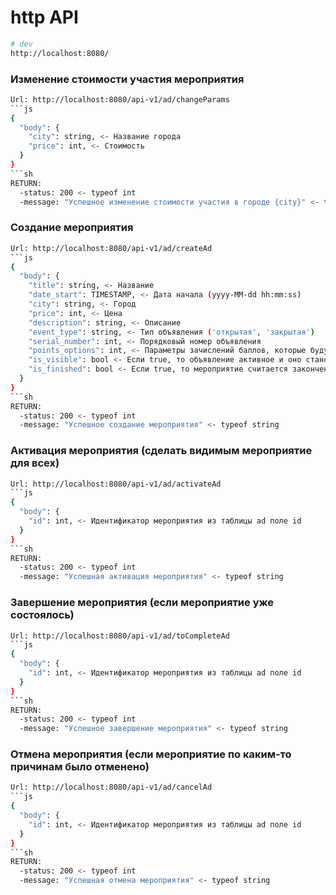 # http API

```sh
# dev
http://localhost:8080/
```

### Изменение стоимости участия мероприятия

```sh
Url: http://localhost:8080/api-v1/ad/changeParams
```js
{
  "body": {
    "city": string, <- Название города
    "price": int, <- Стоимость
  }
}
```sh
RETURN: 
  -status: 200 <- typeof int
  -message: "Успешное изменение стоимости участия в городе {city}" <- typeof string
```

### Создание мероприятия

```sh
Url: http://localhost:8080/api-v1/ad/createAd
```js
{
  "body": {
    "title": string, <- Название
    "date_start": TIMESTAMP, <- Дата начала (yyyy-MM-dd hh:mm:ss)
    "city": string, <- Город
    "price": int, <- Цена
    "description": string, <- Описание
    "event_type": string, <- Тип объявления ('открытая', 'закрытая')
    "serial_number": int, <- Порядковый номер объявления
    "points_options": int, <- Параметры зачислений баллов, которые будут использоваться в мероприятии
    "is_visible": bool <- Если true, то объявление активное и оно становится видимым для всех пользователей. Если false, то оно является как черновик и не виден никому, кроме администратора
    "is_finished": bool <- Если true, то мероприятие считается законченным
  }
}
```sh
RETURN: 
  -status: 200 <- typeof int
  -message: "Успешное создание мероприятия" <- typeof string
```

### Активация мероприятия (сделать видимым мероприятие для всех)

```sh
Url: http://localhost:8080/api-v1/ad/activateAd
```js
{
  "body": {
    "id": int, <- Идентификатор мероприятия из таблицы ad поле id
  }
}
```sh
RETURN: 
  -status: 200 <- typeof int
  -message: "Успешная активация мероприятия" <- typeof string
```

### Завершение мероприятия (если мероприятие уже состоялось)

```sh
Url: http://localhost:8080/api-v1/ad/toCompleteAd
```js
{
  "body": {
    "id": int, <- Идентификатор мероприятия из таблицы ad поле id
  }
}
```sh
RETURN: 
  -status: 200 <- typeof int
  -message: "Успешное завершение мероприятия" <- typeof string
```

### Отмена мероприятия (если мероприятие по каким-то причинам было отменено)

```sh
Url: http://localhost:8080/api-v1/ad/cancelAd
```js
{
  "body": {
    "id": int, <- Идентификатор мероприятия из таблицы ad поле id
  }
}
```sh
RETURN: 
  -status: 200 <- typeof int
  -message: "Успешная отмена мероприятия" <- typeof string
```